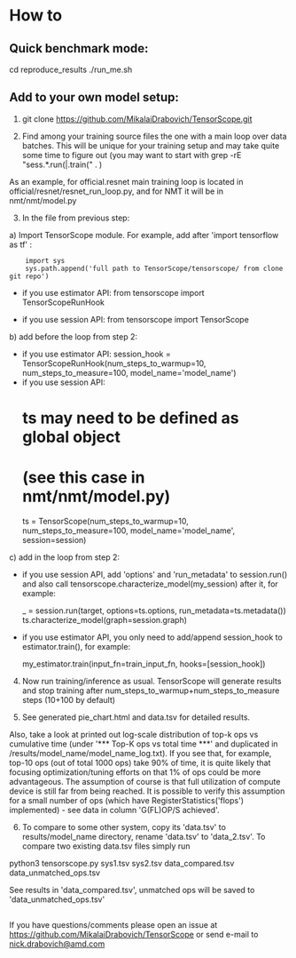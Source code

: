 # How to

## Quick benchmark mode:

cd reproduce_results
./run_me.sh


## Add to your own model setup:

1) git clone https://github.com/MikalaiDrabovich/TensorScope.git

2) Find among your training source files the one with a main loop 
over data batches. This will be unique for your training 
setup and may take quite some time to figure out (you may want to start with 
grep -rE "sess.*\.run\(|\.train\(" . )

As an example, for official.resnet main training loop is located in 
official/resnet/resnet_run_loop.py, and for NMT it will be in nmt/nmt/model.py

3) In the file from previous step:

  a) Import TensorScope module. 
     For example, add after 'import tensorflow as tf' :
          
        import sys
        sys.path.append('full path to TensorScope/tensorscope/ from clone git repo')
      
   - if you use estimator API:
        from tensorscope import TensorScopeRunHook
      
   - if you use session API:
        from tensorscope import TensorScope    

  b) add before the loop from step 2:
   
   - if you use estimator API:
      session_hook = TensorScopeRunHook(num_steps_to_warmup=10,
                                        num_steps_to_measure=100,
                                        model_name='model_name')   
   - if you use session API:
      # ts may need to be defined as global object
      # (see this case in nmt/nmt/model.py)
      ts = TensorScope(num_steps_to_warmup=10,
                       num_steps_to_measure=100,
                       model_name='model_name',
                       session=session)
                         
  c) add in the loop from step 2:
      
   - if you use session API, add 'options' and 'run_metadata' to session.run() and
     also call tensorscope.characterize_model(my_session) after it, for example:
     
      _ = session.run(target,
                      options=ts.options,
                      run_metadata=ts.metadata())  
      ts.characterize_model(graph=session.graph) 
              
   - if you use estimator API, you only need to add/append 
     session_hook to estimator.train(), for example:
        
      my_estimator.train(input_fn=train_input_fn, hooks=[session_hook])


4) Now run training/inference as usual.
TensorScope will generate results and stop training after 
num_steps_to_warmup+num_steps_to_measure steps (10+100 by default)

5) See generated pie_chart.html and data.tsv for detailed results.

Also, take a look at printed out log-scale distribution of top-k ops vs 
cumulative time (under '*** Top-K ops vs total time ***' and duplicated 
in /results/model_name/model_name_log.txt). If you see that, for example, 
top-10 ops (out of total 1000 ops) take 90% of time, it is quite likely that 
focusing optimization/tuning efforts on that 1% of ops could be more 
advantageous. The assumption of course is that full utilization of 
compute device is still far from being reached. 
It is possible to verify this assumption for a small number of ops 
(which have RegisterStatistics('flops') implemented) - see data 
in column 'G(FL)OP/S achieved'.

6) To compare to some other system, copy its 'data.tsv' to 
results/model_name directory, rename 'data.tsv' to 'data_2.tsv'.
To compare two existing data.tsv files simply run

python3 tensorscope.py sys1.tsv sys2.tsv data_compared.tsv data_unmatched_ops.tsv

See results in 'data_compared.tsv', unmatched ops will be saved
to 'data_unmatched_ops.tsv'

## 

If you have questions/comments please open an issue at 
https://github.com/MikalaiDrabovich/TensorScope or send e-mail to nick.drabovich@amd.com 


